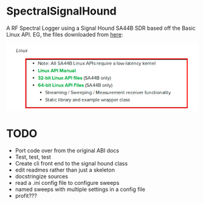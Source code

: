 SpectralSignalHound
===================

A RF Spectral Logger using a Signal Hound SA44B SDR based off the Basic Linux API.
EG, the files downloaded from [here](https://www.signalhound.com/support/downloads/sa44b-sa124b-downloads):

![API Used](/README.d/api-used.png "Location of API used")

TODO
====

- Port code over from the original ABI docs
- Test, test, test
- Create cli front end to the signal hound class
- edit readmes rather than just a skeleton
- docstringize sources
- read a .ini config file to configure sweeps
- named sweeps with multiple settings in a config file
- profit???
